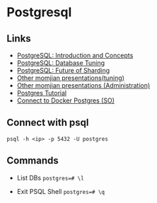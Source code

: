 # Postgresql #

## Links ##

- [PostgreSQL: Introduction and Concepts](https://momjian.us/main/writings/pgsql/aw_pgsql_book/)
- [PostgreSQL: Database Tuning](https://momjian.us/main/writings/pgsql/performance.pdf)
- [PostgreSQL: Future of Sharding](https://momjian.us/main/writings/pgsql/sharding.pdf)
- [Other momjian presentations(tuning)](https://momjian.us/main/presentations/performance.html)
- [Other momjian presentations (Administration)](https://momjian.us/main/presentations/administration.html)
- [Postgres Tutorial](https://www.postgresqltutorial.com/)
- [Connect to Docker Postgres (SO)](https://stackoverflow.com/questions/37694987/connecting-to-postgresql-in-a-docker-container-from-outside)

## Connect with psql ##

`psql -h <ip> -p 5432 -U postgres`

## Commands ##

- List DBs
`postgres=# \l`

- Exit PSQL Shell
`postgres=# \q`